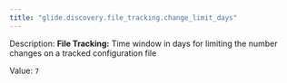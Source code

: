 ```yaml
---
title: "glide.discovery.file_tracking.change_limit_days"
---
```


Description: <b>File Tracking:</b> Time window in days for limiting the number changes on a tracked configuration file

Value: `7`